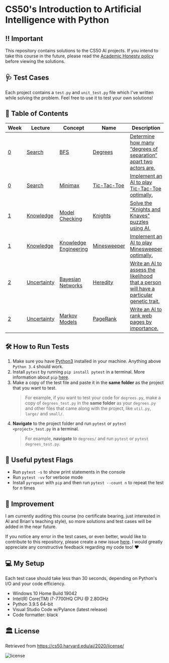 # CS50's Introduction to Artificial Intelligence with Python

## ‼️ Important

This repository contains solutions to the CS50 AI projects. If you intend to take this course in the future, please read the [Academic Honesty policy](https://cs50.harvard.edu/ai/2020/honesty/) before viewing the solutions.

## 🩺 Test Cases

Each project contains a `test.py` and `unit_test.py` file which I've written while solving the problem. Feel free to use it to test your own solutions!

## 📖 Table of Contents

| Week                                           | Lecture                                     | Concept                                                                                  | Name                                           | Description                                                                                                                                       | Test Case                                                   |
| ---------------------------------------------- | ------------------------------------------- | ---------------------------------------------------------------------------------------- | ---------------------------------------------- | ------------------------------------------------------------------------------------------------------------------------------------------------- | ----------------------------------------------------------- |
| [0](https://cs50.harvard.edu/ai/2020/weeks/0/) | [Search](https://youtu.be/WbzNRTTrX0g)      | [BFS](https://cs50.harvard.edu/ai/2020/notes/0/#breadth-first-search)                    | [Degrees](lec0/degrees/degrees.py)             | [Determine how many “degrees of separation” apart two actors are.](https://cs50.harvard.edu/ai/2020/projects/0/degrees/)                          | [degrees_test.py](lec0/degrees/degrees_test.py)             |
| [0](https://cs50.harvard.edu/ai/2020/weeks/0/) | [Search](https://youtu.be/WbzNRTTrX0g)      | [Minimax](https://cs50.harvard.edu/ai/2020/notes/0/#minimax)                             | [Tic-Tac-Toe](lec0/tictactoe/tictactoe.py)     | [Implement an AI to play Tic-Tac-Toe optimally.](https://cs50.harvard.edu/ai/2020/projects/0/tictactoe/)                                          | [tictactoe_test.py](lec0/tictactoe/tictactoe_test.py)       |
| [1](https://cs50.harvard.edu/ai/2020/weeks/1/) | [Knowledge](https://youtu.be/HWQLez87vqM)   | [Model Checking](https://cs50.harvard.edu/ai/2020/notes/1/#inference)                    | [Knights](lec1/knights/puzzle.py)              | [Solve the "Knights and Knaves" puzzles using AI.](https://cs50.harvard.edu/ai/2020/projects/1/knights/)                                          | [puzzle_test.py](lec1/knights/puzzle_test.py)               |
| [1](https://cs50.harvard.edu/ai/2020/weeks/1/) | [Knowledge](https://youtu.be/HWQLez87vqM)   | [Knowledge Engineering](https://cs50.harvard.edu/ai/2020/notes/1/#knowledge-engineering) | [Minesweeper](lec1/minesweeper/minesweeper.py) | [Implement an AI to play Minesweeper optimally.](https://cs50.harvard.edu/ai/2020/projects/1/minesweeper/)                                        | [minesweeper_test.py](lec1/minesweeper/minesweeper_test.py) |
| [2](https://cs50.harvard.edu/ai/2020/weeks/2/) | [Uncertainty](https://youtu.be/D8RRq3TbtHU) | [Bayesian Networks](https://cs50.harvard.edu/ai/2020/notes/2/#bayesian-networks)         | [Heredity](lec2/heredity/heredity.py)          | [Write an AI to assess the likelihood that a person will have a particular genetic trait.](https://cs50.harvard.edu/ai/2020/projects/2/heredity/) | [heredity_test.py](lec2/heredity/heredity_test.py)          |
| [2](https://cs50.harvard.edu/ai/2020/weeks/2/) | [Uncertainty](https://youtu.be/D8RRq3TbtHU) | [Markov Models](https://cs50.harvard.edu/ai/2020/notes/2/#markov-models)                 | [PageRank](lec2/pagerank/pagerank.py)          | [Write an AI to rank web pages by importance.](https://cs50.harvard.edu/ai/2020/projects/2/pagerank/)                                             |                                                             |

## 🛠️ How to Run Tests

1. Make sure you have [Python3](https://www.python.org/downloads/) installed in your machine. Anything above `Python 3.4` should work.
2. Install `pytest` by running `pip install pytest` in a terminal. More information about `pip` [here](https://realpython.com/what-is-pip/).
3. Make a copy of the test file and paste it in the **same folder** as the project that you want to test.
    > For example, if you want to test your code for `degrees.py`, make a copy of `degrees_test.py` in the **same folder** as your `degrees.py` and other files that came along with the project, like `util.py`, `large/` and `small/`.
4. **Navigate** to the project folder and run `pytest` or `pytest <project>_test.py` in a terminal.
    > For example, **navigate** to `degrees/` and run `pytest` or `pytest degrees_test.py`.

## 🚩 Useful pytest Flags

- Run `pytest -s` to show print statements in the console
- Run `pytest -vv` for verbose mode
- Install `pyrepeat` with `pip` and then run `pytest --count n` to repeat the test for *n* times

## 🤹 Improvement

I am currently auditing this course (no certificate bearing, just interested in AI and Brian's teaching style), so more solutions and test cases will be added in the near future.</br>

If you notice any error in the test cases, or even better, would like to contribute to this repository, please create a new issue [here](https://github.com/jetkan-yk/cs50ai/issues). I would greatly appreciate any constructive feedback regarding my code too! ♥️

## 💻 My Setup

Each test case should take less than 30 seconds, depending on Python's I/O and your code efficiency.

- Windows 10 Home Build 19042
- Intel(R) Core(TM) i7-7700HQ CPU @ 2.80GHz
- Python 3.9.5 64-bit
- Visual Studio Code w/Pylance (latest release)
- Code formatter: black

## 🏛️ License

Retrieved from <https://cs50.harvard.edu/ai/2020/license/>

![license](https://user-images.githubusercontent.com/36299141/128539744-ee267826-82fb-4fd2-831b-9d40413be9dc.png)
